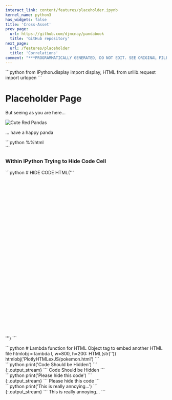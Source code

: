 ```yaml
---
interact_link: content/features/placeholder.ipynb
kernel_name: python3
has_widgets: false
title: 'Cross-Asset'
prev_page:
  url: https://github.com/djmcnay/pandabook
  title: 'GitHub repository'
next_page:
  url: /features/placeholder
  title: 'Correlations'
comment: "***PROGRAMMATICALLY GENERATED, DO NOT EDIT. SEE ORIGINAL FILES IN /content***"
---
```


<div markdown="1" class="cell code_cell">
<div class="input_area" markdown="1">
```python
from IPython.display import display, HTML
from urllib.request import urlopen
```
</div>

</div>

# Placeholder Page

But seeing as you are here...

![Cute Red Pandas](https://adorableanimals4lois.files.wordpress.com/2012/07/tumblr_lpfrzsyeie1qgxenqo1_500.jpg?w=620)

... have a happy panda

<div markdown="1" class="cell code_cell">
<div class="input_area" markdown="1">
```python
%%html
<div align="left">
<object data="https://djmcnay.github.io/pandachartstore/PlotlyHTMLexJS/pokemon.html" width="800" height="500"></object>
</div>
```
</div>

<div class="output_wrapper" markdown="1">
<div class="output_subarea" markdown="1">

<div markdown="0" class="output output_html">
<div align="left">
<object data="https://djmcnay.github.io/pandachartstore/PlotlyHTMLexJS/pokemon.html" width="800" height="500"></object>
</div>
</div>

</div>
</div>
</div>

### Within IPython Trying to Hide Code Cell

<div markdown="1" class="cell code_cell">
<div class="input_area" markdown="1">
```python
# HIDE CODE
HTML('''<object data='''"https://djmcnay.github.io/pandachartstore/PlotlyHTMLexJS/pokemon.html" width="800" height="500"></object>
''')
```
</div>

<div class="output_wrapper" markdown="1">
<div class="output_subarea" markdown="1">



<div markdown="0" class="output output_html">

<object data="https://djmcnay.github.io/pandachartstore/PlotlyHTMLexJS/pokemon.html" width="800" height="500"></object>

</div>


</div>
</div>
</div>

<div markdown="1" class="cell code_cell">
<div class="input_area" markdown="1">
```python
# Lambda function for HTML Object tag to embed another HTML file
htmlobj = lambda l, w=800, h=200: HTML(str('<object data=\"https://djmcnay.github.io/pandachartstore/'+l
                                  +'\" width=\"'+str(w)+'\" height=\"'+str(h)+'\"</object>'))
htmlobj('PlotlyHTMLexJS/pokemon.html')
```
</div>

<div class="output_wrapper" markdown="1">
<div class="output_subarea" markdown="1">



<div markdown="0" class="output output_html">
<object data="https://djmcnay.github.io/pandachartstore/PlotlyHTMLexJS/pokemon.html" width="800" height="200"</object>
</div>


</div>
</div>
</div>

<div markdown="1" class="cell code_cell">
<div class="input_area" markdown="1">
```python
print('Code Should be Hidden')
```
</div>

<div class="output_wrapper" markdown="1">
<div class="output_subarea" markdown="1">
{:.output_stream}
```
Code Should be Hidden
```
</div>
</div>
</div>

<div markdown="1" class="cell code_cell">
<div class="input_area" markdown="1">
```python
print('Please hide this code')
```
</div>

<div class="output_wrapper" markdown="1">
<div class="output_subarea" markdown="1">
{:.output_stream}
```
Please hide this code
```
</div>
</div>
</div>

<div markdown="1" class="cell code_cell">
<div class="input_area" markdown="1">
```python
print('This is really annoying...')
```
</div>

<div class="output_wrapper" markdown="1">
<div class="output_subarea" markdown="1">
{:.output_stream}
```
This is really annoying...
```
</div>
</div>
</div>
